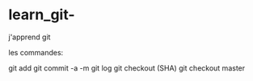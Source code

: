 # learn_git-
j'apprend git

les commandes:

git add
git commit -a -m
git log
git checkout (SHA)
git checkout master
